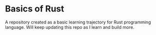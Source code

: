 # Basics of Rust

A repository created as a basic learning trajectory for Rust programming language. Will keep updating this repo as I learn and build more.
